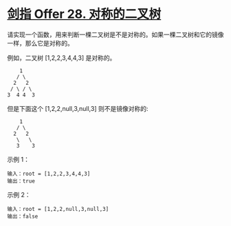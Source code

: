 # [剑指 Offer 28. 对称的二叉树](https://leetcode-cn.com/problems/dui-cheng-de-er-cha-shu-lcof/)


请实现一个函数，用来判断一棵二叉树是不是对称的。如果一棵二叉树和它的镜像一样，那么它是对称的。

例如，二叉树 [1,2,2,3,4,4,3] 是对称的。

```text
    1
   / \
  2   2
 / \ / \
3  4 4  3
```

但是下面这个 [1,2,2,null,3,null,3] 则不是镜像对称的:
```text
    1
   / \
  2   2
   \   \
   3    3
```


示例 1：
```text
输入：root = [1,2,2,3,4,4,3]
输出：true
```

示例 2：
```text
输入：root = [1,2,2,null,3,null,3]
输出：false
```


